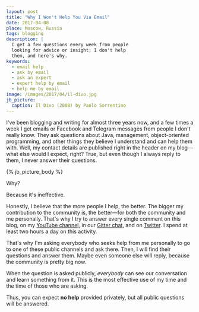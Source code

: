 ```yaml
---
layout: post
title: "Why I Won't Help You Via Email"
date: 2017-04-08
place: Moscow, Russia
tags: blogging
description: |
  I get a few questions every week from people
  looking for advice or insight; I don't help
  them, and here's why.
keywords:
  - email help
  - ask by email
  - ask an expert
  - expert help by email
  - help me by email
image: /images/2017/04/il-divo.jpg
jb_picture:
  caption: Il Divo (2008) by Paolo Sorrentino
---
```


I've been blogging and writing for almost three years now, and a few times a week
I get emails or Facebook and Telegram messages from
people I don't really know. They ask questions about Java,
management, object-oriented programming, and other things
they believe I understand and can help them with. Well, my contact details are
published right in the header on my blog&mdash;what else would I expect, right?
True, but even though I always reply to them, I never
answer their questions.

<!--more-->

{% jb_picture_body %}

Why?

Because it's ineffective.

Honestly, I believe that the more people I help, the better. The bigger my contribution
to the community is, the better&mdash;for both the community and me personally.
That's why I try to answer every single comment on this blog,
on my [YouTube channel](https://www.youtube.com/c/yegor256?sub_confirmation=1), in
our [Gitter chat](https://gitter.im/yegor256/elegantobjects), and on
[Twitter](https://twitter.com/yegor256).
I spend at least two hours a day on this activity.

That's why I'm asking everybody who seeks help from me personally to
go to one of these public channels and ask there. Then, I will find their
questions and answer them. Maybe even someone else will reply, because the community
is pretty big now.

When the question is asked publicly, _everybody_ can see our conversation
and learn something from it. This is the most effective use of my
time and the time of those who are asking.

Thus, you can expect **no help** provided privately, but all
public questions will be answered.
